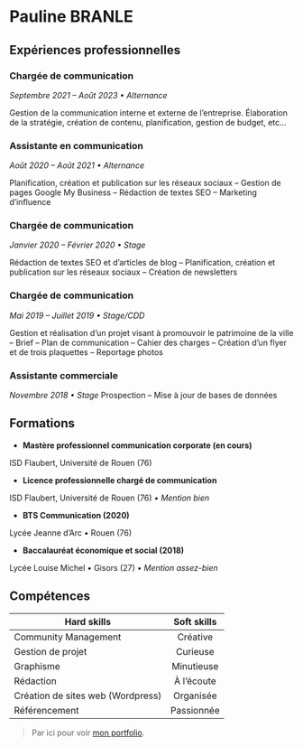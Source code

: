 # Pauline BRANLE

## Expériences professionnelles

### Chargée de communication
*Septembre 2021 – Août 2023 • Alternance*

Gestion de la communication interne et externe de l’entreprise. Élaboration de la stratégie, création de contenu, planification, gestion de budget, etc…

### Assistante en communication 
*Août 2020 – Août 2021 • Alternance*

Planification, création et publication sur les réseaux sociaux – Gestion de pages Google My Business – Rédaction de textes SEO – Marketing d’influence

### Chargée de communication
*Janvier 2020 – Février 2020 • Stage*

Rédaction de textes SEO et d’articles de blog – Planification, création et publication sur les réseaux sociaux – Création de newsletters

### Chargée de communication
*Mai 2019 – Juillet 2019 • Stage/CDD*

Gestion et réalisation d’un projet visant à promouvoir le patrimoine de la ville – Brief – Plan de communication – Cahier des charges – Création d’un flyer et de trois plaquettes – Reportage photos


### Assistante commerciale
*Novembre 2018 • Stage*
Prospection – Mise à jour de bases de données

## Formations
* **Mastère professionnel communication corporate (en cours)**

ISD Flaubert, Université de Rouen (76)

* **Licence professionnelle chargé de communication**

ISD Flaubert, Université de Rouen (76) • *Mention bien*

* **BTS Communication (2020)**

Lycée Jeanne d’Arc • Rouen (76)

* **Baccalauréat économique et social (2018)**

Lycée Louise Michel • Gisors (27) • *Mention assez-bien*


## Compétences 
| Hard skills  | Soft skills |
| ------------- |:-------------:|
| Community Management      | Créative     |
| Gestion de projet      | Curieuse     |
| Graphisme      | Minutieuse     |
| Rédaction      | À l’écoute     |
| Création de sites web (Wordpress)      | Organisée     |
| Référencement      | Passionnée     |


> Par ici pour voir [mon portfolio](http://paulineb.ovh).